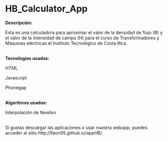 # HB_Calculator_App

<b>Descripción:</b>
<p>Esta es una calculadora para aproximar el valor de la densidad de flujo (B) y el valor de la intensidad de campo (H) para el curso de Transformadores y Máquinas eléctricas el Instituto Tecnológico de Costa Rica.</p>
<br>
<b>Tecnologías usadas:</b>
<p>HTML</p>
<p>Javascript</p>
<p>Phonegap</p>
<br>
<b>Algoritmos usados:</b>
<p>Interpolación de Newton</p>
<br>
Si gustas descargar las aplicaciones o usar nuestra webapp, puedes acceder al sitio http://lleon95.github.io/appHB/


